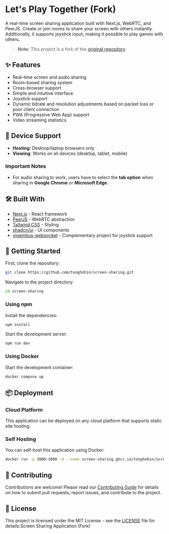 # Let's Play Together (Fork)

A real-time screen sharing application built with Next.js, WebRTC, and PeerJS. Create or join rooms to share your screen with others instantly. Additionally, it supports joystick input, making it possible to play games with others.

> **Note:** This project is a fork of the [original repository](https://github.com/tonghohin/screen-sharing).

## ✨ Features

- Real-time screen and audio sharing
- Room-based sharing system
- Cross-browser support
- Simple and intuitive interface
- Joystick support
- Dynamic bitrate and resolution adjustments based on packet loss or poor client connection
- PWA (Progressive Web App) support
- Video streaming statistics

## 📱 Device Support

- **Hosting**: Desktop/laptop browsers only
- **Viewing**: Works on all devices (desktop, tablet, mobile)

### Important Notes

- For audio sharing to work, users have to select the **tab option** when sharing in **Google Chrome** or **Microsoft Edge**.

## 🛠️ Built With

- [Next.js](https://nextjs.org/) - React framework
- [PeerJS](https://peerjs.com/) - WebRTC abstraction
- [Tailwind CSS](https://tailwindcss.com/) - Styling
- [shadcn/ui](https://ui.shadcn.com/) - UI components
- [vigembus-websocket](https://github.com/PacificSilent/vigembus-websocket) - Complementary project for joystick support

## 🚀 Getting Started

First, clone the repository:

```bash
git clone https://github.com/tonghohin/screen-sharing.git
```

Navigate to the project directory:

```bash
cd screen-sharing
```

### Using npm

Install the dependencies:

```bash
npm install
```

Start the development server:

```bash
npm run dev
```

### Using Docker

Start the development container:

```bash
docker compose up
```

## 📦 Deployment

### Cloud Platform

This application can be deployed on any cloud platform that supports static site hosting.

### Self Hosting

You can self-host this application using Docker:

```bash
docker run -p 3000:3000 -d --name screen-sharing ghcr.io/tonghohin/screen-sharing:latest
```

## 👥 Contributing

Contributions are welcome! Please read our [Contributing Guide](CONTRIBUTING.md) for details on how to submit pull requests, report issues, and contribute to the project.

## 📄 License

This project is licensed under the MIT License - see the [LICENSE](LICENSE) file for details.Screen Sharing Application (Fork)
